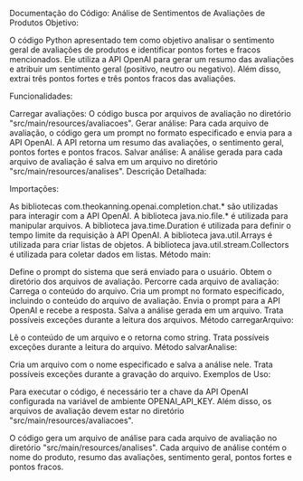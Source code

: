 Documentação do Código: Análise de Sentimentos de Avaliações de Produtos
Objetivo:

O código Python apresentado tem como objetivo analisar o sentimento geral de avaliações de produtos e identificar pontos fortes e fracos mencionados. Ele utiliza a API OpenAI para gerar um resumo das avaliações e atribuir um sentimento geral (positivo, neutro ou negativo). Além disso, extrai três pontos fortes e três pontos fracos das avaliações.

Funcionalidades:

Carregar avaliações: O código busca por arquivos de avaliação no diretório "src/main/resources/avaliacoes".
Gerar análise: Para cada arquivo de avaliação, o código gera um prompt no formato especificado e envia para a API OpenAI. A API retorna um resumo das avaliações, o sentimento geral, pontos fortes e pontos fracos.
Salvar análise: A análise gerada para cada arquivo de avaliação é salva em um arquivo no diretório "src/main/resources/analises".
Descrição Detalhada:

Importações:

As bibliotecas com.theokanning.openai.completion.chat.* são utilizadas para interagir com a API OpenAI.
A biblioteca java.nio.file.* é utilizada para manipular arquivos.
A biblioteca java.time.Duration é utilizada para definir o tempo limite da requisição à API OpenAI.
A biblioteca java.util.Arrays é utilizada para criar listas de objetos.
A biblioteca java.util.stream.Collectors é utilizada para coletar dados em listas.
Método main:

Define o prompt do sistema que será enviado para o usuário.
Obtem o diretório dos arquivos de avaliação.
Percorre cada arquivo de avaliação:
Carrega o conteúdo do arquivo.
Cria um prompt no formato especificado, incluindo o conteúdo do arquivo de avaliação.
Envia o prompt para a API OpenAI e recebe a resposta.
Salva a análise gerada em um arquivo.
Trata possíveis exceções durante a leitura dos arquivos.
Método carregarArquivo:

Lê o conteúdo de um arquivo e o retorna como string.
Trata possíveis exceções durante a leitura do arquivo.
Método salvarAnalise:

Cria um arquivo com o nome especificado e salva a análise nele.
Trata possíveis exceções durante a gravação do arquivo.
Exemplos de Uso:

Para executar o código, é necessário ter a chave da API OpenAI configurada na variável de ambiente OPENAI_API_KEY. Além disso, os arquivos de avaliação devem estar no diretório "src/main/resources/avaliacoes".

O código gera um arquivo de análise para cada arquivo de avaliação no diretório "src/main/resources/analises". Cada arquivo de análise contém o nome do produto, resumo das avaliações, sentimento geral, pontos fortes e pontos fracos.
